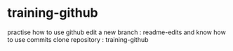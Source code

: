 # training-github
practise how to use github
edit a new branch : readme-edits and know how to use commits
clone repository : training-github

